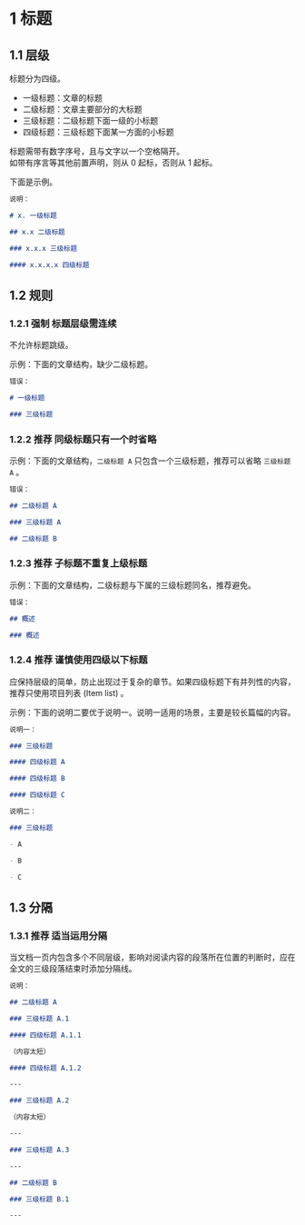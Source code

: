 # 1 标题

## 1.1 层级

标题分为四级。

- 一级标题：文章的标题
- 二级标题：文章主要部分的大标题
- 三级标题：二级标题下面一级的小标题
- 四级标题：三级标题下面某一方面的小标题

标题需带有数字序号，且与文字以一个空格隔开。  
如带有序言等其他前置声明，则从 0 起标，否则从 1 起标。

下面是示例。

```markdown
说明：

# x. 一级标题

## x.x 二级标题

### x.x.x 三级标题

#### x.x.x.x 四级标题
```

## 1.2 规则

### 1.2.1 强制 标题层级需连续

不允许标题跳级。

示例：下面的文章结构，缺少二级标题。

```markdown
错误：

# 一级标题

### 三级标题
```

### 1.2.2 推荐 同级标题只有一个时省略

示例：下面的文章结构，`二级标题 A` 只包含一个三级标题，推荐可以省略 `三级标题 A` 。

```markdown
错误：

## 二级标题 A

### 三级标题 A

## 二级标题 B
```

### 1.2.3 推荐 子标题不重复上级标题

示例：下面的文章结构，二级标题与下属的三级标题同名，推荐避免。

```markdown
错误：

## 概述

### 概述
```

### 1.2.4 推荐 谨慎使用四级以下标题

应保持层级的简单，防止出现过于复杂的章节。如果四级标题下有并列性的内容，推荐只使用项目列表 (Item list) 。

示例：下面的说明二要优于说明一。说明一适用的场景，主要是较长篇幅的内容。

```markdown
说明一：

### 三级标题

#### 四级标题 A

#### 四级标题 B

#### 四级标题 C

说明二：

### 三级标题

- A

- B

- C
```

## 1.3 分隔

### 1.3.1 推荐 适当运用分隔

当文档一页内包含多个不同层级，影响对阅读内容的段落所在位置的判断时，应在全文的三级段落结束时添加分隔线。

```markdown
说明：

## 二级标题 A

### 三级标题 A.1

#### 四级标题 A.1.1

（内容太短）

#### 四级标题 A.1.2

---

### 三级标题 A.2

（内容太短）

---

### 三级标题 A.3

---

## 二级标题 B

### 三级标题 B.1

---
```
